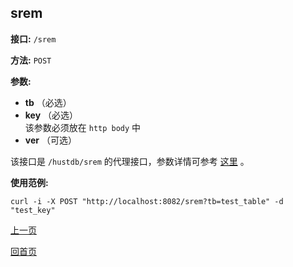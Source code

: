 ## srem ##

**接口:** `/srem`

**方法:** `POST`

**参数:** 

*  **tb** （必选）  
*  **key** （必选）  
该参数必须放在 `http body` 中
*  **ver** （可选）

该接口是 `/hustdb/srem` 的代理接口，参数详情可参考 [这里](../hustdb/hustdb/srem.md) 。

**使用范例:**

    curl -i -X POST "http://localhost:8082/srem?tb=test_table" -d "test_key"

[上一页](../ha.md)

[回首页](../../index.md)